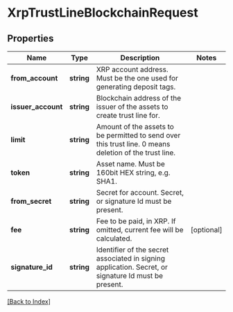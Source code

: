 # XrpTrustLineBlockchainRequest

## Properties

Name | Type | Description | Notes
------------ | ------------- | ------------- | -------------
**from_account** | **string** | XRP account address. Must be the one used for generating deposit tags. |
**issuer_account** | **string** | Blockchain address of the issuer of the assets to create trust line for. |
**limit** | **string** | Amount of the assets to be permitted to send over this trust line. 0 means deletion of the trust line. |
**token** | **string** | Asset name. Must be 160bit HEX string, e.g. SHA1. |
**from_secret** | **string** | Secret for account. Secret, or signature Id must be present. |
**fee** | **string** | Fee to be paid, in XRP. If omitted, current fee will be calculated. | [optional]
**signature_id** | **string** | Identifier of the secret associated in signing application. Secret, or signature Id must be present. |

[[Back to Index]](../index.md)
